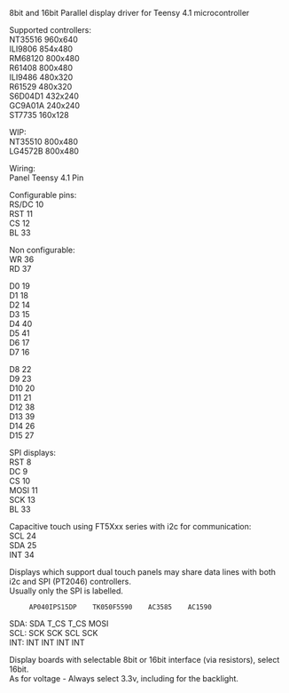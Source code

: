 8bit and 16bit Parallel display driver for Teensy 4.1 microcontroller  
  
Supported controllers:  
NT35516		960x640  
ILI9806		854x480  
RM68120		800x480  
R61408 		800x480  
ILI9486		480x320  
R61529		480x320  
S6D04D1		432x240  
GC9A01A		240x240  
ST7735		160x128  
  
WIP:  
NT35510		800x480  
LG4572B		800x480  
  
  
Wiring:  
Panel 	Teensy 4.1 Pin  
  
Configurable pins:  
RS/DC	10  
RST	11  
CS	12  
BL	33  
  
Non configurable:  
WR	36  
RD	37  
  
D0	19  
D1	18  
D2	14  
D3	15  
D4	40  
D5	41  
D6	17  
D7	16  
	  
D8	22  
D9	23  
D10	20  
D11	21  
D12	38  
D13	39  
D14	26  
D15	27  
  
  
SPI displays:  
RST	8  
DC	9  
CS	10  
MOSI	11  
SCK	13  
BL	33  
  
  
Capacitive touch using FT5Xxx series with i2c for communication:  
SCL	24  
SDA	25  
INT	34  
  
Displays which support dual touch panels may share data lines with both i2c and SPI (PT2046) controllers.  
Usually only the SPI is labelled.  
  
  
         AP040IPS15DP    TK050F5590    AC3585    AC1590  
SDA:         SDA            T_CS        T_CS      MOSI  
SCL:         SCK            SCK         SCL       SCK  
INT:         INT            INT         INT       INT  
  
  
Display boards with selectable 8bit or 16bit interface (via resistors), select 16bit.  
As for voltage - Always select 3.3v, including for the backlight.  
  
  


